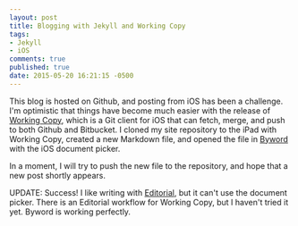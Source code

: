 ```yaml
---
layout: post
title: Blogging with Jekyll and Working Copy
tags:
- Jekyll
- iOS
comments: true
published: true
date: 2015-05-20 16:21:15 -0500 
---
```


This blog is hosted on Github, and posting from iOS has been a challenge. I'm optimistic that things have become much easier with the release of [Working Copy](http://workingcopyapp.com), which is a Git client for iOS that can fetch, merge, and push to both Github and Bitbucket. I cloned my site repository to the iPad with Working Copy, created a new Markdown file, and opened the file in [Byword](http://bywordapp.com) with the iOS document picker. 

In a moment, I will try to push the new file to the repository, and hope that a new post shortly appears.

UPDATE: Success! I like writing with [Editorial](http://omz-software.com/editorial/), but it can't use the document picker. There is an Editorial workflow for Working Copy, but I haven't tried it yet. Byword is working perfectly.